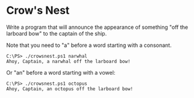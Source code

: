 # Crow's Nest

Write a program that will announce the appearance of something "off the larboard bow" to the captain of the ship.

Note that you need to "a" before a word starting with a consonant.

```
C:\PS> ./crowsnest.ps1 narwhal
Ahoy, Captain, a narwhal off the larboard bow!
```

Or "an" before a word starting with a vowel:

```
C:\PS> ./crowsnest.ps1 octopus
Ahoy, Captain, an octopus off the larboard bow!
```
